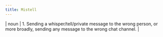 ```yaml
---
title: Mistell
---
```

| noun | 1.  	Sending a whisper/tell/private message to the wrong person, or more broadly, sending any message to the wrong chat channel.	|